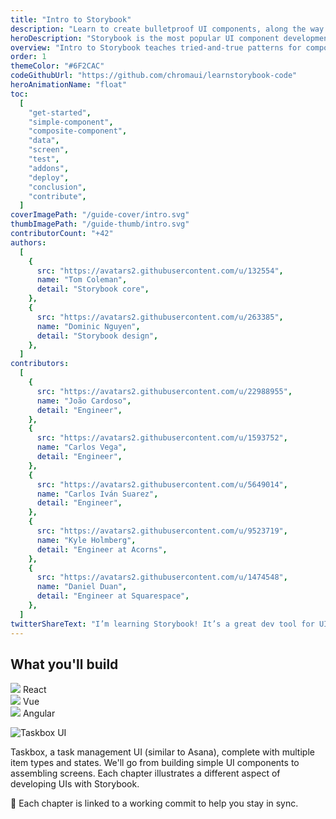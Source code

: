 ```yaml
---
title: "Intro to Storybook"
description: "Learn to create bulletproof UI components, along the way you'll build an app UI from scratch."
heroDescription: "Storybook is the most popular UI component development tool for React, Vue, and Angular. It helps you develop and design UI components outside your app in an isolated environment. Learn Storybook to create bulletproof UI components, along the way you’ll build an app UI from scratch."
overview: "Intro to Storybook teaches tried-and-true patterns for component development using Storybook. You’ll walk through essential UI component techniques while building a UI from scratch in React, Vue, or Angular. The info here is sourced from professional teams, core maintainers, and the awesome Storybook community. Professional developers at Airbnb, Dropbox, and Lonely Planet use Storybook to build durable documented UIs faster."
order: 1
themeColor: "#6F2CAC"
codeGithubUrl: "https://github.com/chromaui/learnstorybook-code"
heroAnimationName: "float"
toc:
  [
    "get-started",
    "simple-component",
    "composite-component",
    "data",
    "screen",
    "test",
    "addons",
    "deploy",
    "conclusion",
    "contribute",
  ]
coverImagePath: "/guide-cover/intro.svg"
thumbImagePath: "/guide-thumb/intro.svg"
contributorCount: "+42"
authors:
  [
    {
      src: "https://avatars2.githubusercontent.com/u/132554",
      name: "Tom Coleman",
      detail: "Storybook core",
    },
    {
      src: "https://avatars2.githubusercontent.com/u/263385",
      name: "Dominic Nguyen",
      detail: "Storybook design",
    },
  ]
contributors:
  [
    {
      src: "https://avatars2.githubusercontent.com/u/22988955",
      name: "João Cardoso",
      detail: "Engineer",
    },
    {
      src: "https://avatars2.githubusercontent.com/u/1593752",
      name: "Carlos Vega",
      detail: "Engineer",
    },
    {
      src: "https://avatars2.githubusercontent.com/u/5649014",
      name: "Carlos Iván Suarez",
      detail: "Engineer",
    },
    {
      src: "https://avatars2.githubusercontent.com/u/9523719",
      name: "Kyle Holmberg",
      detail: "Engineer at Acorns",
    },
    {
      src: "https://avatars2.githubusercontent.com/u/1474548",
      name: "Daniel Duan",
      detail: "Engineer at Squarespace",
    },
  ]
twitterShareText: "I’m learning Storybook! It’s a great dev tool for UI components."
---
```


<h2>What you'll build</h2>

<div class="badge-box">
  <div class="badge">
    <img src="/frameworks/logo-react.svg"> React
  </div>

  <div class="badge">
    <img src="/frameworks/logo-vue.svg"> Vue
  </div>

  <div class="badge">
    <img src="/frameworks/logo-angular.svg"> Angular
  </div>
</div>

![Taskbox UI](/intro-to-storybook/ss-browserchrome-taskbox-learnstorybook.png)

Taskbox, a task management UI (similar to Asana), complete with multiple item types and states. We'll go from building simple UI components to assembling screens. Each chapter illustrates a different aspect of developing UIs with Storybook.

📖 Each chapter is linked to a working commit to help you stay in sync.
